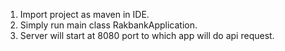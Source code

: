 1. Import project as maven in IDE.
2. Simply run main class RakbankApplication.
3. Server will start at 8080 port to which app will do api request.
